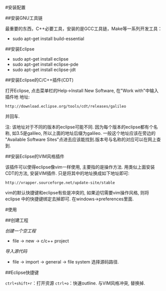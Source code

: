 <!---title:Eclipse C++环境搭建-->
<!---keywords:Eclipse,c,c++,安装,配置-->
<!---date:2013.05.23-->

#安装配置 

##安装GNU工具链 

最重要的东西，C++必要工具，安装的是GCC工具链，Make等一系列开发工具：

* sudo apt-get install build-essential

##安装Eclipse 

* sudo apt-get install eclipse
* sudo apt-get install eclipse-pde
* sudo apt-get install eclipse-jdt

##安装Eclipse的C/C++插件(CDT) 

打开Eclipse, 点击菜单栏的Help->Install New Software, 在"Work with"中输入插件地
地址:

    http://download.eclipse.org/tools/cdt/releases/galileo

并回车.

注: 该地址对于不同的版本的eclipse可能不同. 因为每个版本的eclipse都有个名称,
如3.5是galileo, 所以上面的地址后缀为galileo. 一般这个地址应该在旁边的
"Available Software Sites"点进去应该能找到.版本号与名称的对应可以在网上查到.


##安装Eclipse的VIM风格插件 

该插件可以使得eclipse像vim一样使用, 主要指的是操作方法. 用类似上面安装CDT的方法,
安装VIM插件. 只是将其中的地址换成如下地址即可: 

    http://vrapper.sourceforge.net/update-site/stable 

vim的默认快捷键和eclipse有些是冲突的, 如果迫切需要vim操作风格, 则将eclipse
中的快捷键绑定去掉即可. 在windows->preferences里面.

#使用 

##创建工程 

*创建一个空工程*

* file -> new -> c/c++ project 

*导入源代码*

* file -> import -> general -> file system 选择源码路径. 

##Eclipse快捷键 

`ctrl+shift+r`：打开资源
`ctrl+o`：快速outline. 与VIM风格冲突, 替换掉.



